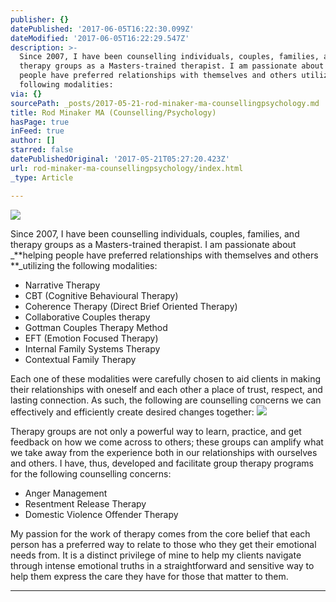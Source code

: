 ```yaml
---
publisher: {}
datePublished: '2017-06-05T16:22:30.099Z'
dateModified: '2017-06-05T16:22:29.547Z'
description: >-
  Since 2007, I have been counselling individuals, couples, families, and
  therapy groups as a Masters-trained therapist. I am passionate about helping
  people have preferred relationships with themselves and others utilizing the
  following modalities:
via: {}
sourcePath: _posts/2017-05-21-rod-minaker-ma-counsellingpsychology.md
title: Rod Minaker MA (Counselling/Psychology)
hasPage: true
inFeed: true
author: []
starred: false
datePublishedOriginal: '2017-05-21T05:27:20.423Z'
url: rod-minaker-ma-counsellingpsychology/index.html
_type: Article

---
```

![](https://the-grid-user-content.s3-us-west-2.amazonaws.com/af322320-5474-44ff-bbca-acf8abdc9a78.png)

Since 2007, I have been counselling individuals, couples, families, and therapy groups as a Masters-trained therapist. I am passionate about _**helping people have preferred relationships with themselves and others **_utilizing the following modalities:

* Narrative Therapy
* CBT (Cognitive Behavioural Therapy)
* Coherence Therapy (Direct Brief Oriented Therapy)
* Collaborative Couples therapy
* Gottman Couples Therapy Method
* EFT (Emotion Focused Therapy)
* Internal Family Systems Therapy
* Contextual Family Therapy

Each one of these modalities were carefully chosen to aid clients in making their relationships with oneself and each other a place of trust, respect, and lasting connection. As such, the following are counselling concerns we can effectively and efficiently create desired changes together:
![](https://the-grid-user-content.s3-us-west-2.amazonaws.com/48c279e0-f84d-4bfb-8fd5-6dad7ad83799.png)

Therapy groups are not only a powerful way to learn, practice, and get feedback on how we come across to others; these groups can amplify what we take away from the experience both in our relationships with ourselves and others. I have, thus, developed and facilitate group therapy programs for the following counselling concerns:

* Anger Management
* Resentment Release Therapy
* Domestic Violence Offender Therapy

My passion for the work of therapy comes from the core belief that each person has a preferred way to relate to those who they get their emotional needs from. It is a distinct privilege of mine to help my clients navigate through intense emotional truths in a straightforward and sensitive way to help them express the care they have for those that matter to them.

---